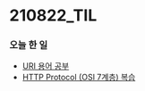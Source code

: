 # 210822_TIL

### 오늘 한 일

* [URI 용어 공부](https://blog.naver.com/vkfkdto0209/222480435364)
* [HTTP Protocol (OSI 7계층) 복습](https://blog.naver.com/vkfkdto0209/222439023846)